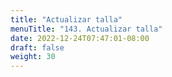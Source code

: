 ```yaml
---
title: "Actualizar talla"
menuTitle: "143. Actualizar talla"
date: 2022-12-24T07:47:01-08:00
draft: false
weight: 30
---
```

